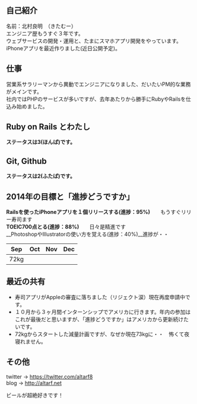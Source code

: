 ## 自己紹介
名前：北村良明　（きたむー）  
エンジニア歴もうすぐ３年です。  
ウェブサービスの開発・運用と、たまにスマホアプリ開発をやっています。  
iPhoneアプリを最近作りました(近日公開予定)。  

## 仕事
営業系サラリーマンから異動でエンジニアになりました、だいたいPM的な業務がメインです。  
社内ではPHPのサービスが多いですが、去年あたりから勝手にRubyやRailsを仕込み始めました。  

## Ruby on Rails とわたし
__ステータスは3(ほんば)です。__    

## Git, Github
__ステータスは2(ふたば)です。__  


## 2014年の目標と「進捗どうですか」
__Railsを使ったiPhoneアプリを１個リリースする(進捗：95%)__　　もうすぐリリー寿司ます  
__TOEIC700点とる(進捗：88%)__　　日々是精進です  
__PhotoshopやIllustratorの使い方を覚える(進捗：40%)__進捗が・・  


| Sep | Oct | Nov | Dec |
|:--:|:--:|:--:|:--:|
|72kg| |||

## 最近の共有  
* 寿司アプリがAppleの審査に落ちました（リジェクト涙）現在再度申請中です。
* １０月から３ヶ月間インターンシップでアメリカに行きます。年内の参加はこれが最後だと思いますが、「進捗どうですか」はアメリカから更新続けたいです。
* 72kgからスタートした減量計画ですが、なぜか現在73kgに・・　怖くて夜寝れません。

## その他
twitter -> https://twitter.com/altarf8  
blog -> http://altarf.net  
  
ビールが超絶好きです！   
